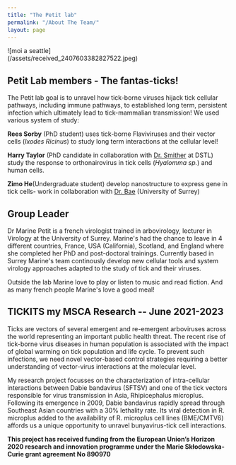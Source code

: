 ```yaml
---
title: "The Petit lab"
permalink: "/About The Team/"
layout: page
---
```

<div style="width: 60%; height: 60%">
![moi a seattle](/assets/received_2407603382827522.jpeg)
</div>

## Petit Lab members - The fantas-ticks!

The Petit lab goal is to unravel how tick-borne viruses hijack tick cellular pathways, including immune pathways, to established long term, persistent infection which ultimately lead to tick-mammalian transmission! We used various system of study:

<b>Rees Sorby</b> (PhD student) uses tick-borne Flaviviruses and their vector cells (<i>Ixodes Ricinus</i>) to study long term interactions at the cellular level!

<b>Harry Taylor</b> (PhD candidate in collaboration with <ins>Dr. Smither</ins> at DSTL) study the response to orthonairovirus in tick cells (<i>Hyalomma sp.</i>) and human cells.

<b> Zimo He</b>(Undergraduate student) develop nanostructure to express gene in tick cells- work in collaboration with <ins>Dr. Bae</ins> (University of Surrey)

## Group Leader 

Dr Marine Petit is a french virologist trained in arbovirology, lecturer in Virology at the University of Surrey.
Marine's had the chance to leave in 4 different countries, France, USA (California), Scotland, and England where she completed her PhD and post-doctoral trainings.
Currently based in Surrey Marine's team continously develop new cellular tools and system virology approaches adapted to the study of tick and their viruses.

Outside the lab Marine love to play or listen to music and read fiction.
And as many french people Marine's love a good meal! 


## TICKITS my MSCA Research -- June 2021-2023

Ticks are vectors of several emergent and re-emergent arboviruses across the world representing an important public health threat. The recent rise of tick-borne virus diseases in human population is associated with the impact of global warming on tick population and life cycle. To prevent such infections, we need novel vector-based control strategies requiring a better understanding of vector-virus interactions at the molecular level.

My research project focusses on the characterization of intra-cellular interactions between Dabie bandavirus (SFTSV) and one of the tick vectors responsible for virus transmission in Asia, Rhipicephalus microplus. Following its emergence in 2009, Dabie bandavirus rapidly spread through Southeast Asian countries with a 30% lethality rate. Its viral detection in R. microplus added to the availability of R. microplus cell lines (BME/CMTV6) affords us a unique opportunity to unravel bunyavirus-tick cell interactions. 

**This project has received funding from the European Union’s Horizon 2020 research and innovation programme under the Marie Skłodowska-Curie grant agreement No 890970**


